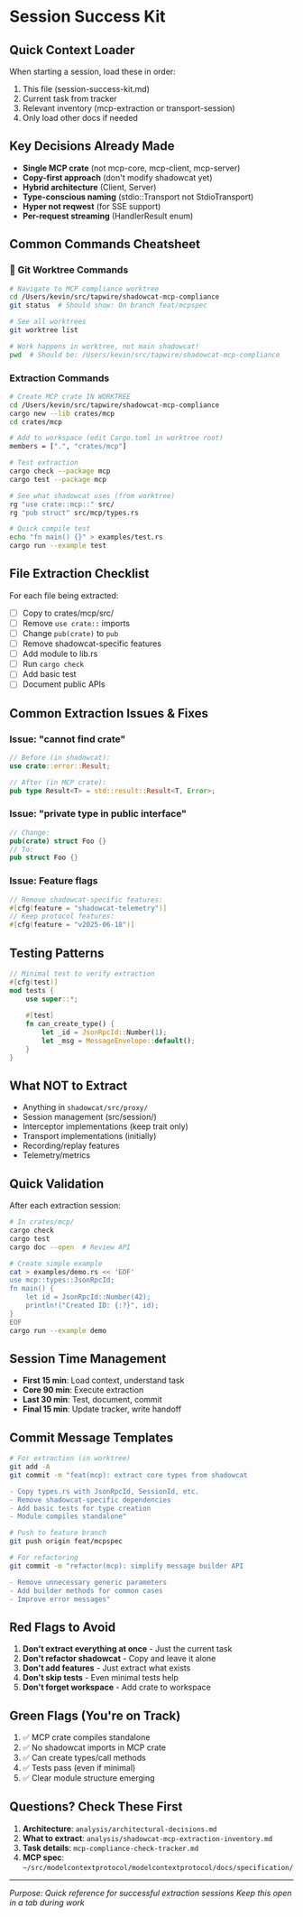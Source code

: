 # Session Success Kit

## Quick Context Loader
When starting a session, load these in order:
1. This file (session-success-kit.md)
2. Current task from tracker
3. Relevant inventory (mcp-extraction or transport-session)
4. Only load other docs if needed

## Key Decisions Already Made
- **Single MCP crate** (not mcp-core, mcp-client, mcp-server)
- **Copy-first approach** (don't modify shadowcat yet)
- **Hybrid architecture** (Client<T>, Server<H>)
- **Type-conscious naming** (stdio::Transport not StdioTransport)
- **Hyper not reqwest** (for SSE support)
- **Per-request streaming** (HandlerResult enum)

## Common Commands Cheatsheet

### 🚨 Git Worktree Commands
```bash
# Navigate to MCP compliance worktree
cd /Users/kevin/src/tapwire/shadowcat-mcp-compliance
git status  # Should show: On branch feat/mcpspec

# See all worktrees
git worktree list

# Work happens in worktree, not main shadowcat!
pwd  # Should be: /Users/kevin/src/tapwire/shadowcat-mcp-compliance
```

### Extraction Commands
```bash
# Create MCP crate IN WORKTREE
cd /Users/kevin/src/tapwire/shadowcat-mcp-compliance
cargo new --lib crates/mcp
cd crates/mcp

# Add to workspace (edit Cargo.toml in worktree root)
members = [".", "crates/mcp"]

# Test extraction
cargo check --package mcp
cargo test --package mcp

# See what shadowcat uses (from worktree)
rg "use crate::mcp::" src/
rg "pub struct" src/mcp/types.rs

# Quick compile test
echo "fn main() {}" > examples/test.rs
cargo run --example test
```

## File Extraction Checklist
For each file being extracted:
- [ ] Copy to crates/mcp/src/
- [ ] Remove `use crate::` imports
- [ ] Change `pub(crate)` to `pub`
- [ ] Remove shadowcat-specific features
- [ ] Add module to lib.rs
- [ ] Run `cargo check`
- [ ] Add basic test
- [ ] Document public APIs

## Common Extraction Issues & Fixes

### Issue: "cannot find crate"
```rust
// Before (in shadowcat):
use crate::error::Result;

// After (in MCP crate):
pub type Result<T> = std::result::Result<T, Error>;
```

### Issue: "private type in public interface"
```rust
// Change:
pub(crate) struct Foo {}
// To:
pub struct Foo {}
```

### Issue: Feature flags
```rust
// Remove shadowcat-specific features:
#[cfg(feature = "shadowcat-telemetry")]
// Keep protocol features:
#[cfg(feature = "v2025-06-18")]
```

## Testing Patterns
```rust
// Minimal test to verify extraction
#[cfg(test)]
mod tests {
    use super::*;
    
    #[test]
    fn can_create_type() {
        let _id = JsonRpcId::Number(1);
        let _msg = MessageEnvelope::default();
    }
}
```

## What NOT to Extract
- Anything in `shadowcat/src/proxy/`
- Session management (src/session/)
- Interceptor implementations (keep trait only)
- Transport implementations (initially)
- Recording/replay features
- Telemetry/metrics

## Quick Validation
After each extraction session:
```bash
# In crates/mcp/
cargo check
cargo test
cargo doc --open  # Review API

# Create simple example
cat > examples/demo.rs << 'EOF'
use mcp::types::JsonRpcId;
fn main() {
    let id = JsonRpcId::Number(42);
    println!("Created ID: {:?}", id);
}
EOF
cargo run --example demo
```

## Session Time Management
- **First 15 min**: Load context, understand task
- **Core 90 min**: Execute extraction
- **Last 30 min**: Test, document, commit
- **Final 15 min**: Update tracker, write handoff

## Commit Message Templates
```bash
# For extraction (in worktree)
git add -A
git commit -m "feat(mcp): extract core types from shadowcat

- Copy types.rs with JsonRpcId, SessionId, etc.
- Remove shadowcat-specific dependencies
- Add basic tests for type creation
- Module compiles standalone"

# Push to feature branch
git push origin feat/mcpspec

# For refactoring
git commit -m "refactor(mcp): simplify message builder API

- Remove unnecessary generic parameters
- Add builder methods for common cases
- Improve error messages"
```

## Red Flags to Avoid
1. **Don't extract everything at once** - Just the current task
2. **Don't refactor shadowcat** - Copy and leave it alone
3. **Don't add features** - Just extract what exists
4. **Don't skip tests** - Even minimal tests help
5. **Don't forget workspace** - Add crate to workspace

## Green Flags (You're on Track)
1. ✅ MCP crate compiles standalone
2. ✅ No shadowcat imports in MCP crate
3. ✅ Can create types/call methods
4. ✅ Tests pass (even if minimal)
5. ✅ Clear module structure emerging

## Questions? Check These First
1. **Architecture**: `analysis/architectural-decisions.md`
2. **What to extract**: `analysis/shadowcat-mcp-extraction-inventory.md`
3. **Task details**: `mcp-compliance-check-tracker.md`
4. **MCP spec**: `~/src/modelcontextprotocol/modelcontextprotocol/docs/specification/`

---

*Purpose: Quick reference for successful extraction sessions*
*Keep this open in a tab during work*